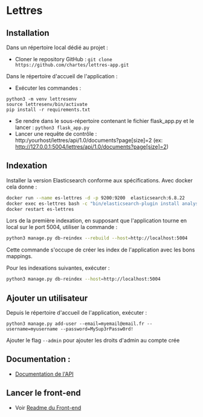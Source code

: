 # Lettres

## Installation
Dans un répertoire local dédié au projet :
- Cloner le repository GitHub : `git clone https://github.com/chartes/lettres-app.git`

Dans le répertoire d'accueil de l'application :
- Exécuter les commandes :
```
python3 -m venv lettresenv
source lettresenv/bin/activate
pip install -r requirements.txt
```

- Se rendre dans le sous-répertoire contenant le fichier flask_app.py et le lancer : `python3 flask_app.py`
- Lancer une requête de contrôle : http:/yourhost/lettres/api/1.0/documents?page[size]=2
(ex: http://127.0.0.1:5004/lettres/api/1.0/documents?page[size]=2)


## Indexation

Installer la version Elasticsearch conforme aux spécifications.
Avec docker cela donne :

```bash
docker run --name es-lettres -d -p 9200:9200  elasticsearch:6.8.22
docker exec es-lettres bash -c "bin/elasticsearch-plugin install analysis-icu"
docker restart es-lettres
```

Lors de la première indexation, en supposant que l'application tourne en local
sur le port 5004, utiliser la commande :

```bash
python3 manage.py db-reindex --rebuild --host=http://localhost:5004
```
Cette commande s'occupe de créer les index de l'application avec les bons
mappings.

Pour les indexations suivantes, exécuter :
```bash
python3 manage.py db-reindex --host=http://localhost:5004
```

## Ajouter un utilisateur

Depuis le répertoire d'accueil de l'application, exécuter :

`python3 manage.py add-user --email=myemail@email.fr --username=myusername --password=MySup3rPassw0rd!`

Ajouter le flag `--admin` pour ajouter les droits d'admin au compte crée


## Documentation :
- [Documentation de l'API](https://github.com/chartes/lettres-app/blob/master/docs/API.md)

## Lancer le front-end
- Voir [Readme du Front-end](https://github.com/chartes/lettres-vue/blob/dev/README.md)
